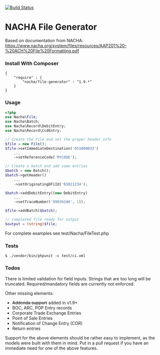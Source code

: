 [![Build Status](https://travis-ci.org/philipwhitt/nacha-generator.svg?branch=master)](https://travis-ci.org/philipwhitt/nacha-generator)

NACHA File Generator
====================

Based on documentation from NACHA:
https://www.nacha.org/system/files/resources/AAP201%20-%20ACH%20File%20Formatting.pdf

### Install With Composer
```
{
	"require" : {
		"nacha/file-generator" : "1.9.*"
	}
}
```

### Usage
```php
<?php
use Nacha\File;
use Nacha\Batch;
use Nacha\Record\DebitEntry;
use Nacha\Record\CcdEntry;

// Create the file and set the proper header info
$file = new File();
$file->setImmediateDestination('051000033')
	...
	->setReferenceCode('MYCODE');

// Create a batch and add some entries
$batch = new Batch();
$batch->getHeader()
	...
	->setOriginatingDFiId('01021234');

$batch->addDebitEntry((new DebitEntry)
	...
	->setTraceNumber('99936340', 1));

$file->addBatch($batch);

// completed file ready for output
$output = (string)$file;

```

For complete examples see test/Nacha/FileTest.php

### Tests
```
$ ./vendor/bin/phpunit -c test/ci.xml
```

### Todos

There is limited validation for field inputs. Strings that are too long will be truncated. Required/mandatory fields are currently not enforced.

Other missing elements:
- ~~Addenda support~~ added in v1.9+
- BOC, ARC, POP Entry records
- Corporate Trade Exchange Entries
- Point of Sale Entries
- Notification of Change Entry (COR)
- Return entries

Support for the above elements should be rather easy to implement, as the models were built with them in mind. Put in a pull request if you have an immediate need for one of the above features.

